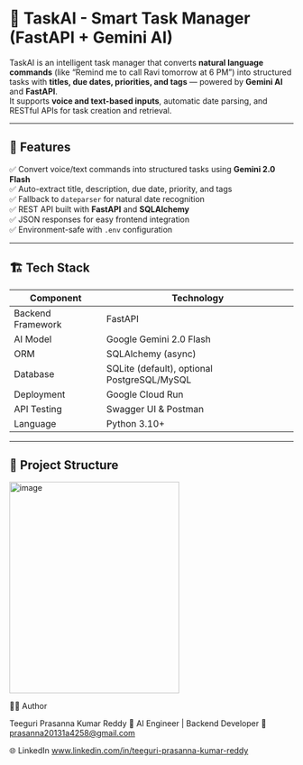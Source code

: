 # 🧠 TaskAI - Smart Task Manager (FastAPI + Gemini AI)

TaskAI is an intelligent task manager that converts **natural language commands** (like “Remind me to call Ravi tomorrow at 6 PM”) into structured tasks with **titles, due dates, priorities, and tags** — powered by **Gemini AI** and **FastAPI**.  
It supports **voice and text-based inputs**, automatic date parsing, and RESTful APIs for task creation and retrieval.

---

## 🚀 Features

✅ Convert voice/text commands into structured tasks using **Gemini 2.0 Flash**  
✅ Auto-extract title, description, due date, priority, and tags  
✅ Fallback to `dateparser` for natural date recognition  
✅ REST API built with **FastAPI** and **SQLAlchemy**  
✅ JSON responses for easy frontend integration  
✅ Environment-safe with `.env` configuration  

---

## 🏗️ Tech Stack

| Component | Technology |
|------------|-------------|
| Backend Framework | FastAPI |
| AI Model | Google Gemini 2.0 Flash |
| ORM | SQLAlchemy (async) |
| Database | SQLite (default), optional PostgreSQL/MySQL |
| Deployment | Google Cloud Run |
| API Testing | Swagger UI & Postman |
| Language | Python 3.10+ |

---

## 📂 Project Structure
<img width="301" height="375" alt="image" src="https://github.com/user-attachments/assets/44391d88-644d-4d3f-a306-7855977f5197" />





🧑‍💻 Author

Teeguri Prasanna Kumar Reddy
💼 AI Engineer | Backend Developer
📧 prasanna20131a4258@gmail.com

🌐 LinkedIn
www.linkedin.com/in/teeguri-prasanna-kumar-reddy
